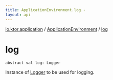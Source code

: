 ```yaml
---
title: ApplicationEnvironment.log - 
layout: api
---
```


<div class='api-docs-breadcrumbs'><a href="../index.html">io.ktor.application</a> / <a href="index.html">ApplicationEnvironment</a> / <a href="./log.html">log</a></div>

# log

<div class="signature"><code><span class="keyword">abstract</span> <span class="keyword">val </span><span class="identifier">log</span><span class="symbol">: </span><span class="identifier">Logger</span></code></div>

Instance of <a href="#">Logger</a> to be used for logging.

